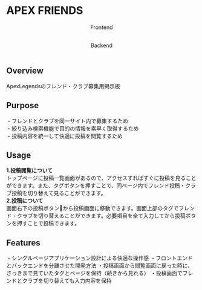 # APEX FRIENDS

<div style="text-align: center;">  
  
Frontend  
<img src="![71645835-a98d4580-2d21-11ea-9693-348d12101bb4](https://user-images.githubusercontent.com/66376047/109164124-6a3f7500-77bd-11eb-8630-066ff1fc8492.png)" width="5rem">
<img src="![80292478-f645d200-8791-11ea-9a0b-57ec5a7ec487](https://user-images.githubusercontent.com/66376047/109164201-80e5cc00-77bd-11eb-9f55-860f2da26d02.png)  " width="5rem">  

Backend  
<img src="![958072](https://user-images.githubusercontent.com/66376047/109164234-88a57080-77bd-11eb-8420-21d86a953676.png)" width="5rem">
<img src="![80302176-6cbef000-87e3-11ea-9643-1f4b446dfaa8](https://user-images.githubusercontent.com/66376047/109164258-8f33e800-77bd-11eb-8a98-a0374355b250.png)" width="5rem">
</div>

## Overview
ApexLegendsのフレンド・クラブ募集用掲示板

## Purpose
・フレンドとクラブを同一サイト内で募集するため  
・絞り込み検索機能で目的の情報を素早く取得するため  
・投稿内容を統一して快適に投稿を閲覧するため  

## Usage
**1.投稿閲覧について**  
トップページに投稿一覧画面があるので、アクセスすればすぐに投稿を見ることができます。また、タグボタンを押すことで、同ページ内でフレンド投稿・クラブ投稿を切り替えて見ることができます。  
**2.投稿について**  
画面右下の投稿ボタン:pencil:から投稿画面に移動できます。画面上部のタグでフレンド・クラブを切り替えることができます。必要項目を全て入力してから投稿ボタンを押すことで投稿できます。  

## Features
・シングルページアプリケーション設計による快適な操作感
・フロントエンドとバックエンドを分離させた開発方法
・投稿画面から閲覧画面に戻った時に、さっきまで見ていたタグとページを保持（続きから見れる）
・投稿画面でフレンドとクラブを切り替えても入力内容を保持
